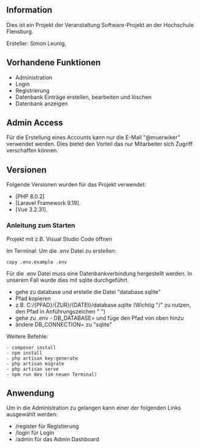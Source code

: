 ## Information

Dies ist ein Projekt der Veranstaltung Software-Projekt an der Hochschule Flensburg.

Ersteller: Simon Leunig, 

## Vorhandene Funktionen

- Administration
- Login
- Registrierung
- Datenbank Einträge erstellen, bearbeiten und löschen
- Datenbank anzeigen

## Admin Access

Für die Erstellung eines Accounts kann nur die E-Mail "@muerwiker" verwendet werden. Dies bietet den Vorteil das nur Mitarbeiter sich Zugriff verschaffen können.

## Versionen

Folgende Versionen wurden für das Projekt verwendet:

- [PHP 8.0.2]
- [Laravel Framework 9.19].
- [Vue 3.2.31].

### Anleitung zum Starten

Projekt mit z.B. Visual Studio Code öffnen

Im Terminal:
Um die .env Datei zu erstellen:
```
copy .env.example .env
```

Für die .env Datei muss eine Datenbankverbindung hergestellt werden.
In unserem Fall wurde dies mit sqlite durchgeführt.

- gehe zu database und erstelle die Datei "database.sqlite"
- Pfad kopieren
- z.B. C:/{PFAD}/{ZUR}/{DATEI}/database.sqlite (Wichtig "/" zu nutzen, den Pfad in Anführungszeichen " ")
- gehe zu .env - DB_DATABASE= und füge den Pfad von oben hinzu
- ändere DB_CONNECTION= zu "sqlite"

Weitere Befehle:
```
- composer install
- npm install
- php artisan key:generate
- php artisan migrate
- php artisan serve
- npm run dev (im neuen Terminal)
```

## Anwendung

Um in die Administration zu gelangen kann einer der folgenden Links ausgewählt werden: 
- /register für Registierung
- /login für Login
- /admin für das Admin Dashboard


